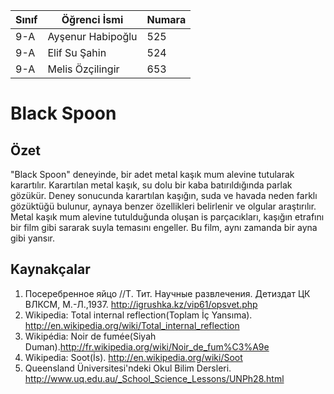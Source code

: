 

 

Sınıf | Öğrenci İsmi  | Numara
-------|----------------|--------
9-A| Ayşenur Habipoğlu|525
9-A| Elif Su Şahin|524
9-A| Melis Özçilingir|653

#  Black Spoon
## Özet
"Black Spoon" deneyinde, bir adet metal kaşık mum alevine tutularak karartılır. Karartılan metal kaşık, su dolu bir kaba batırıldığında parlak gözükür. Deney sonucunda karartılan kaşığın, suda ve havada neden farklı gözüktüğü bulunur, aynaya benzer özellikleri belirlenir ve olgular araştırılır.
Metal kaşık mum alevine tutulduğunda oluşan is parçacıkları, kaşığın etrafını bir film gibi sararak suyla temasını engeller. Bu film, aynı zamanda bir ayna gibi yansır.

## Kaynakçalar  
 

 1. Посеребренное яйцо //Т. Тит. Научные развлечения. Детиздат ЦК ВЛКСМ, М.-Л.,1937. http://igrushka.kz/vip61/opsvet.php
 2. Wikipedia: Total internal reflection(Toplam İç Yansıma). http://en.wikipedia.org/wiki/Total_internal_reflection
 3. Wikipédia: Noir de fumée(Siyah Duman).http://fr.wikipedia.org/wiki/Noir_de_fum%C3%A9e
 4. Wikipedia: Soot(İs). http://en.wikipedia.org/wiki/Soot
 5. Queensland Üniversitesi'ndeki Okul Bilim Dersleri. http://www.uq.edu.au/_School_Science_Lessons/UNPh28.html
 

